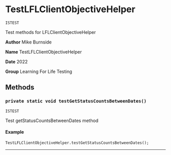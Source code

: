 # TestLFLClientObjectiveHelper

`ISTEST`

Test methods for LFLClientObjectiveHelper


**Author** Mike Burnside


**Name** TestLFLClientObjectiveHelper


**Date** 2022


**Group** Learning For Life Testing

## Methods
### `private static void testGetStatusCountsBetweenDates()`

`ISTEST`

Test getStatusCountsBetweenDates method

#### Example
```apex
TestLFLClientObjectiveHelper.testGetStatusCountsBetweenDates();
```


---
